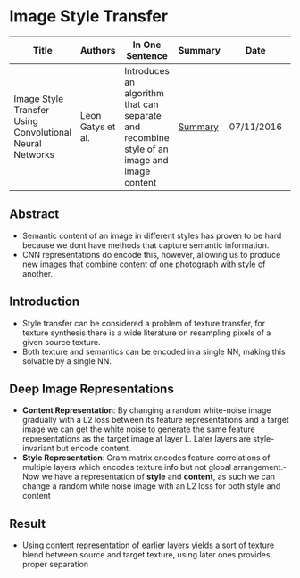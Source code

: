 # Image Style Transfer

| Title | Authors | In One Sentence | Summary | Date | Link | Conference |
| -----  | ------ | --------------- | ------- | ---- | ---- | ---------- |
| Image Style Transfer Using Convolutional Neural Networks | Leon Gatys et al. | Introduces an algorithm that can separate and  recombine style of an image and image content  | [Summary](./paper-summary/style-transfer/ImageStyleTransfer.md) | 07/11/2016 | [Paper](https://www.cv-foundation.org/openaccess/content_cvpr_2016/papers/Gatys_Image_Style_Transfer_CVPR_2016_paper.pdf) | CVPR 2016 | 


## Abstract
- Semantic content of an image in different styles has proven to be hard because we dont have methods that capture semantic information. 
- CNN representations do encode this, however, allowing us to produce new images that combine content of one photograph with style of another.

## Introduction
- Style transfer can be considered a problem of texture transfer, for texture synthesis there is a wide literature on resampling pixels of a given source texture. 
- Both texture and semantics can be encoded in a single NN, making this solvable by a single NN.

## Deep Image Representations
- **Content Representation**: By changing a random white-noise image gradually with a L2 loss between its feature representations and a target image we can get the white noise to generate the same feature representations as the target image at layer L. Later layers are style-invariant but encode content.  
- **Style Representation**: Gram matrix encodes feature correlations of multiple layers which encodes texture info but not global arrangement.- Now we have a representation of **style** and **content**, as such we can change a random white noise image with an L2 loss for both style and content

## Result
- Using content representation of earlier layers yields a sort of texture blend between source and target texture, using later ones provides proper separation
